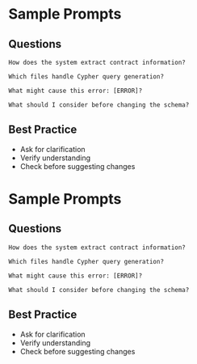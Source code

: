 # Sample Prompts

## Questions

```
How does the system extract contract information?
```

```
Which files handle Cypher query generation?
```

```
What might cause this error: [ERROR]?
```

```
What should I consider before changing the schema?
```

## Best Practice
- Ask for clarification
- Verify understanding
- Check before suggesting changes

# Sample Prompts

## Questions

```
How does the system extract contract information?
```

```
Which files handle Cypher query generation?
```

```
What might cause this error: [ERROR]?
```

```
What should I consider before changing the schema?
```

## Best Practice
- Ask for clarification
- Verify understanding
- Check before suggesting changes
